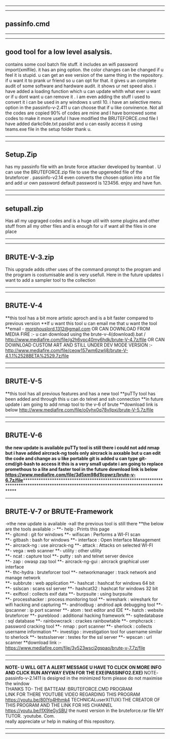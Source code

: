 ********************************************************************************************************************************************************
********************************************************************************************************************************************************
## passinfo.cmd
********************************************************************************************************************************************************
********************************************************************************************************************************************************
## good tool for a low level asalysis.
 contains some cool batch file stuff.
 it includes an wifi password import(xmlfile).
 it has an ping option. 
 the color changes can be changed if u feel it is stupid. 
 u can get an exe version of the same thing in the repository.
 if u want it to prank ur friend so u can opt for that.
 it gives u an complete audit of some software and hardware audit.
 it shows ur net speed also.
 i have added a loading function which u can update whith what ever u want or if u dont want u can remove it .
 i am even adding the stuff i used to convert it i can be used in any windows s until 10.
 i have an selective menu option in the passinfo-v-2.411 u can choose that if u like convinence.
 Not all the codes are copied 90% of codes are mine and I have borrowed some codes to make it more useful 
 I have modified the BRUTEFORCE.cmd file I have added darkc0de.txt passlist and u can easily access it using teams.exe file in the setup folder thank u.
********************************************************************************************************************************************************
********************************************************************************************************************************************************
## Setup.Zip
 has my passinfo file with an brute force attacker developed by teambat .
 U can use the BRUTEFORCE.zip file to use the upgereded file of the bruteforcer .
 passinfo-v2.14 even converts the chosen option into a txt file and add ur own password default password is 123456.
 enjoy and have fun.
********************************************************************************************************************************************************
********************************************************************************************************************************************************
## setupall.zip
 Has all my upgraged codes and is a huge util with some plugins and other stuff from all my other files and is enough for u if want all the files in one place
********************************************************************************************************************************************************
********************************************************************************************************************************************************
## BRUTE-V-3.zip
 This upgrade adds other uses of the command prompt to the program and the program is costumisable and is very usefull.
 Here in the future updates i want to add a sampler tool to the collection
********************************************************************************************************************************************************
********************************************************************************************************************************************************
## BRUTE-V-4 
**this tool has a bit more artistic aproch and is a bit faster compared to previous version
**If u want this tool u can email me that u want the tool 
 **email - morphouslord.1312@gmail.com
 OR CAN DOWNLOAD FROM MEDIA FIRE :- u can download using the brute-v-4(download).bat / http://www.mediafire.com/file/g2h6vpc40my6hdk/brute-V-4.7z/file
 OR CAN DOWNLOAD CUSTOM ART AND STILL UNDER DEV MODE VERSION :- http://www.mediafire.com/file/ceow157wm6zwlj8/brute-V-4.1.1%2528BETA%2529.7z/file
********************************************************************************************************************************************************
********************************************************************************************************************************************************
## BRUTE-V-5
**this tool has all previous features and has a new tool 
**puTTy tool has been added and through this u can do telnet and ssh connection 
**in future update i am going to add nmap tool to the v-6 of brute
**download link is below
  http://www.mediafire.com/file/o0yhx0q78vllpxi/brute-V-5.7z/file
********************************************************************************************************************************************************
********************************************************************************************************************************************************
## BRUTE-V-6
**the new update is available 
**puTTy tool is still there 
**i could not add nmap but i have added aircrack-ng tools only aircrack is axxable but u can edit the code and change as u like
**portable git is added u can type git-cmd/git-bash to access it
**this is a very small update i am going to replace promethous to a lite and faster tool in the future
**download link is below
  https://www.mediafire.com/file/3d5xm98d1lcpwrz/brute-v-6.7z/file*******************************************************************************************************************************************************
********************************************************************************************************************************************************
## BRUTE-V-7 or BRUTE-Framework
->the new update is available
->all the previous tool is still there
 **the below are the tools available :-
 **- help             : Prints this page                      
 **- gitcmd           : git for windows
 **- wifiscan         : Performs a WI-FI scan                 
 **- gitbash          : bash for windows
 **- interface        : Open Interface Management            
 **- aircrack-ng      : use aircrack-ng
 **- attack           : Attacks on selected WI-FI            
 **- vega             : web scanner
 **- utility          : other utility                        
 **- ncat             : capture tool
 **- putty            : ssh and telnet server device         
 **- zap              : owasp zap tool
 **- aircrack-ng-gui  : aircrack graphical user interface     
 **- thc-hydra        : bruteforcer tool
 **- networkmanager   : track network and manage network      
 **- subbrute         : web application
 **- hashcat          : hashcat for windows 64 bit            
 **- sslscan          : scans ssl server
 **- hashcat32        : hashcat for windows 32 bit            
 **- exiftool         : collects exif data
 **- burpsuite        : using burpsuite                       
 **- processhacker    : process monitoring tool
 **- wireshark        : wireshark for wifi hacking and capturing
 **- andriodbug       : andriod apk debugging tool
 **- ipscanner        : ip port scanner
 **- atom             : text editor and IDE
 **- hatch            : website bruteforcer
 **- pureblood        : additional hacking framework
 **- sqitedatabase    : sql database
 **- rainbowcrack     : crackes rainbowtable
 **- omphcrack        : password cracking tool
 **- nmap             : port scanner
 **- sherlock         : collects username information
 **- investigo        : investigation tool for username similar to sherlock
 **- testsslserver    : testes for the ssl server
 **- wpscan           : url scanner
 **download link :- https://www.mediafire.com/file/3v523wsci2gspao/brute-v-7.7z/file
 ********************************************************************************************************************************************************
 ********************************************************************************************************************************************************
 **NOTE- U WILL GET A ALERT MESSAGE U HAVE TO CLICK ON MORE INFO AND CLICK RUN ANYWAY EVEN FOR THE EXE(PASSINFO2.EXE)**
   NOTE- passinfo-v-2.1411 is desigred in the minimized form please do not maximise the window                       
   THANKS TO- 
   THE BATTEAM :BRUTEFORCE.CMD  PROGRAM  
                LINK FOR THERE YOUTUBE VIDEO REGARDING THIS PROGRAM https://youtu.be/80lYo4Hhmk4
   TECHNICALuserX(TUX):THE CREATOR OF THIS PROGRAM AND THE LINK FOR HIS CHANNEL https://youtu.be/l1X9leGySBU the nuest version in the bruteforce.rar file
   MY TUTOR.  :youtube. Com.                                                                              
   really appreciate ur help in making of this repository.                                                
 ********************************************************************************************************************************************************
 ********************************************************************************************************************************************************
